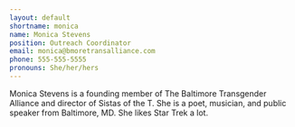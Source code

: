 ```yaml
---
layout: default
shortname: monica
name: Monica Stevens
position: Outreach Coordinator
email: monica@bmoretransalliance.com
phone: 555-555-5555
pronouns: She/her/hers
---
```

Monica Stevens is a founding member of The Baltimore Transgender Alliance and director of Sistas of the T. She is a poet, musician, and public speaker from Baltimore, MD. She likes Star Trek a lot.
